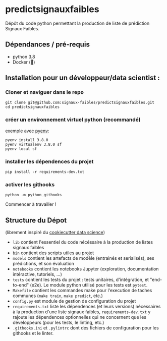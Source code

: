 # predictsignauxfaibles
Dépôt du code python permettant la production de liste de prédiction Signaux Faibles.

## Dépendances / pré-requis
- python 3.8
- Docker (:construction_worker:)

## Installation pour un développeur/data scientist :

### Cloner et naviguer dans le repo
```
git clone git@github.com:signaux-faibles/predictsignauxfaibles.git
cd predictsignauxfaibles
```

### créer un environnement virtuel python (recommandé)
exemple avec [pyenv](https://github.com/pyenv/pyenv):
```
pyenv install 3.8.0
pyenv virtualenv 3.8.0 sf
pyenv local sf
```

### installer les dépendences du projet
```
pip install -r requirements-dev.txt
```

### activer les githooks
```
python -m python_githooks
```

Commencer à travailler !


## Structure du Dépot
(librement inspiré du [cookiecutter data science](https://drivendata.github.io/cookiecutter-data-science))

- `lib` contient l'essentiel du code nécéssaire à la production de listes signaux faibles
- `bin` contient des scripts utiles au projet
- `models` contient les artefacts de modèle (entrainés et serialisés), ses prédictions, et son évaluation
- `notebooks` contient les notebooks Jupyter (exploration, documentation intéractive, tutoriels, ...)
- `tests` contient les tests du projet : tests unitaires, d'intégration, et "end-to-end" (e2e). Le module python utilisé pour les tests est `pytest`.
- `Makefile` contient les commandes make pour l'execution de taches communes (`make train`, `make predict`, etc.)
- `config.py` est module de gestion de configuration du projet
- `requirements.txt` liste les dépendences (et leurs versions) nécessaires à la production d'une liste signaux faibles, `requirements-dev.txt` y rajoute les dépendences optionnelles qui ne concernent que les développeurs (pour les tests, le linting, etc.)
- `.githooks.ini` et `.pylintrc` dont des fichiers de configuration pour les githooks et le linter.
